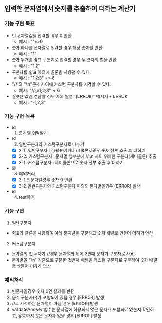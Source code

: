 ## 입력한 문자열에서 숫자를 추출하여 더하는 계산기

### 기능 구현 목표

- 빈 문자열값을 입력할 경우 0 반환
  - 예시 : ""=>0
- 숫자 하나를 문자열로 입력할 경우 해당 숫자를 반환
  - 예시 : "1"
- 숫자 두개를 쉼표 구분자로 입력할 경우 두 숫자의 합을 반환
  - 예시 : "1,2"
- 구분자를 쉽표 이외에 콜론을 사용할 수 있다.
  - 예시 : "1,2:3" => 6
- "//"와 "\n"문자 사이에 커스텀 구분자를 지정할 수 있다.
  - 예시: "//;\n1;2;3" => 6
- 잘못된 값을 전달할 경우 예외 발생 "[ERROR]" 메시지 + ERROR
  - 예시 : "-1,2,3"

### 기능 구현 목록

- [x] 1. 문자열 입력받기
- [x] 2. 일반구분자와 커스텀구분자로 나누기
  - [x] 2-1. 일반구분자 : (,)쉼표이거나 (:)클론일경우 숫자 전부 추출 후 더하기
  - [x] 2-2. 커스텀구분자 : 문자열 앞부분에 //,\n 사이 위치한 구분자(세미클론) 추출
  - [x] 2-1. 커스텀구분자 : 세미클론으로 숫자 전부 추출 후 더하기
- [x] 3. 예외처리
  - [x] 3-1.빈문자일경우 숫자 0 반환
  - [x] 3-2.일반구분자와 커스텀구분자 이외의 문자열일경우 [ERROR] 발생
- [x] 4. test하기

### 기능 구현
1. 일반구분자
  - 쉼표와 클론을 사용하여 여러 문자열을 구분하고 숫자 배열로 만들어 더하기 연산
2. 커스텀구분자
  - 문자열의 첫 두자가 //경우 문자열의 뒤에 3번째 문자가 구분자로 사용
  - 문자열을 "\n" 기준으로 구분한 첫번째 배열을 커스텀 구분자로 구분하여 숫자 배열로 만들어 더하기 연산

### 예외처리
1. 빈문자일경우 숫자 0인 결과를 반환
2. 음수 구분자(-)가 포함되어 있을 경우 [ERROR] 발생
3. //로 시작하는 문자열이 아닐 경우 [ERROR] 발생
4. validateAnswer 함수는 문자열에 허용되지 않은 문자가 포함되어 있는지 확인하고, 유효하지 않은 문자가 있을 경우 [ERROR] 발생